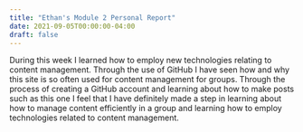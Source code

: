 ```yaml
---
title: "Ethan's Module 2 Personal Report"
date: 2021-09-05T00:00:00-04:00
draft: false
---
```


During this week I learned how to employ new technologies relating to content management. Through the use of GitHub I have seen how and why this site is so often used for content management for groups. Through the process of creating a GitHub account and learning about how to make posts such as this one I feel that I have definitely made a step in learning about how to manage content efficiently in a group and learning how to employ technologies related to content management.
